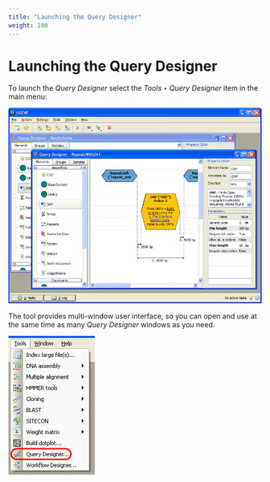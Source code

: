 ```yaml
---
title: "Launching the Query Designer"
weight: 100
---
```



# Launching the Query Designer

To launch the _Query Designer_ select the _Tools ‣ Query Designer_ item in the main menu:


![](/images/65930602/65930603.png)

The tool provides multi-window user interface, so you can open and use at the same time as many _Query Designer_ windows as you need.


![](/images/65930602/65930604.png)

